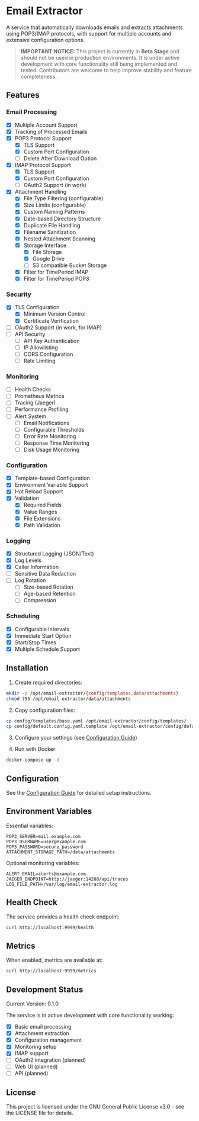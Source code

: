 # Email Extractor

A service that automatically downloads emails and extracts attachments using POP3/IMAP protocols, with support for multiple accounts and extensive configuration options.

> **IMPORTANT NOTICE:** This project is currently in **Beta Stage** and should not be used in production environments. It is under active development with core functionality still being implemented and tested. Contributors are welcome to help improve stability and feature completeness.


## Features

### Email Processing
- [x] Multiple Account Support
- [x] Tracking of Processed Emails
- [x] POP3 Protocol Support
  - [x] TLS Support
  - [x] Custom Port Configuration
  - [ ] Delete After Download Option
- [x] IMAP Protocol Support
  - [x] TLS Support
  - [x] Custom Port Configuration
  - [ ] OAuth2 Support (in work)
- [x] Attachment Handling
  - [x] File Type Filtering (configurable)
  - [x] Size Limits (configurable)
  - [x] Custom Naming Patterns
  - [x] Date-based Directory Structure
  - [x] Duplicate File Handling
  - [x] Filename Sanitization
  - [x] Nested Attachment Scanning
  - [x] Storage Interface
    - [x] File Storage
    - [x] Google Drive
    - [ ] S3 compatible Bucket Storage
  - [x] Filter for TimePeriod IMAP
  - [x] Filter for TimePeriod POP3

### Security
- [x] TLS Configuration
  - [x] Minimum Version Control
  - [x] Certificate Verification
- [ ] OAuth2 Support (in work, for IMAP)
- [ ] API Security
  - [ ] API Key Authentication
  - [ ] IP Allowlisting
  - [ ] CORS Configuration
  - [ ] Rate Limiting

### Monitoring
- [ ] Health Checks
- [ ] Prometheus Metrics
- [ ] Tracing (Jaeger)
- [ ] Performance Profiling
- [ ] Alert System
  - [ ] Email Notifications
  - [ ] Configurable Thresholds
  - [ ] Error Rate Monitoring
  - [ ] Response Time Monitoring
  - [ ] Disk Usage Monitoring

### Configuration
- [x] Template-based Configuration
- [x] Environment Variable Support
- [x] Hot Reload Support
- [x] Validation
  - [x] Required Fields
  - [x] Value Ranges
  - [x] File Extensions
  - [x] Path Validation

### Logging
- [x] Structured Logging (JSON/Text)
- [x] Log Levels
- [x] Caller Information
- [ ] Sensitive Data Redaction
- [ ] Log Rotation
  - [ ] Size-based Rotation
  - [ ] Age-based Retention
  - [ ] Compression

### Scheduling
- [x] Configurable Intervals
- [x] Immediate Start Option
- [x] Start/Stop Times
- [x] Multiple Schedule Support

## Installation

1. Create required directories:
```bash
mkdir -p /opt/email-extractor/{config/templates,data/attachments}
chmod 755 /opt/email-extractor/data/attachments
```

2. Copy configuration files:
```bash
cp config/templates/base.yaml /opt/email-extractor/config/templates/
cp config/default.config.yaml.template /opt/email-extractor/config/default.config.yaml
```

3. Configure your settings (see [Configuration Guide](docs/configuration.md))

4. Run with Docker:
```bash
docker-compose up -d
```

## Configuration

See the [Configuration Guide](docs/configuration.md) for detailed setup instructions.

## Environment Variables

Essential variables:
```env
POP3_SERVER=mail.example.com
POP3_USERNAME=user@example.com
POP3_PASSWORD=secure_password
ATTACHMENT_STORAGE_PATH=/data/attachments
```

Optional monitoring variables:
```env
ALERT_EMAIL=alerts@example.com
JAEGER_ENDPOINT=http://jaeger:14268/api/traces
LOG_FILE_PATH=/var/log/email-extractor.log
```

## Health Check

The service provides a health check endpoint:
```bash
curl http://localhost:9999/health
```

## Metrics

When enabled, metrics are available at:
```bash
curl http://localhost:9999/metrics
```

## Development Status

Current Version: 0.1.0

The service is in active development with core functionality working:
- [x] Basic email processing
- [x] Attachment extraction
- [x] Configuration management
- [x] Monitoring setup
- [x] IMAP support
- [ ] OAuth2 integration (planned)
- [ ] Web UI (planned)
- [ ] API (planned)

## License

This project is licensed under the GNU General Public License v3.0 - see the LICENSE file for details.